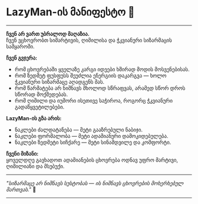 # LazyMan-ის მანიფესტო 🚀

---

**ჩვენ არ ვართ უბრალოდ მაღაზია.**  
ჩვენ ვცხოვრობთ სიმარტივის, ღიმილისა და ჭკვიანური სიზარმაცის სამყაროში.

**ჩვენ გვჯერა:**

- რომ ცხოვრებაში ყველაზე კარგი იდეები ხშირად მოდის მოსვენებისას.
- რომ ზედმეტ ფუსფუსს შეუძლია ენერგიის დაკარგვა — ხოლო ჭკვიანური სიზარმაცე აღადგენს მას.
- რომ წარმატება არ ნიშნავს მხოლოდ სწრაფვას, არამედ სწორ დროს სწორად მოქმედებას.
- რომ ღიმილი და იუმორი ისეთივე საჭიროა, როგორც ჭკვიანური გადაწყვეტილებები.

**LazyMan-ის გზა არის:**

- ნაკლები ძალდატანება — მეტი გააზრებული ნაბიჯი.
- ნაკლები ფორმალობა — მეტი ადამიანური დამოკიდებულება.
- ნაკლები ზედმეტი სიჩქარე — მეტი სინამდვილე და კომფორტი.

**ჩვენი მიზანი:**  
ყოველდღე გავხადოთ ადამიანების ცხოვრება ოდნავ უფრო მარტივი, ღიმილიანი და მსუბუქი.

---

_"სიზარმაცე არ ნიშნავს სუსტობას — ის ნიშნავს ცხოვრების მოხერხებულ მართვას."_ 🌟

---
